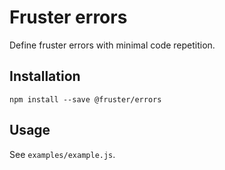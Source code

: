 # Fruster errors

Define fruster errors with minimal code repetition.

## Installation

    npm install --save @fruster/errors

## Usage

See `examples/example.js`.
